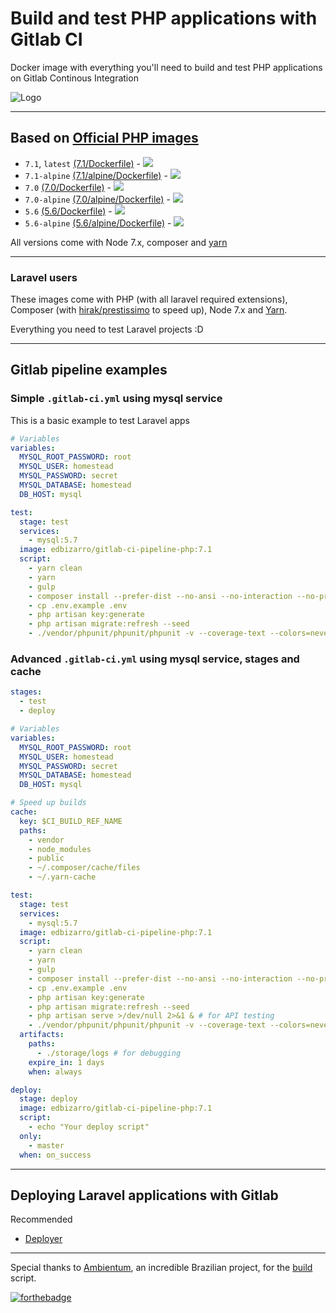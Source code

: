 # Build and test PHP applications with Gitlab CI

Docker image with everything you'll need to build and test PHP applications on Gitlab Continous Integration

![Logo](https://raw.githubusercontent.com/edbizarro/gitlab-ci-pipeline-php/master/gitlab-ci-pipeline-php.png)

---

## Based on [Official PHP images](https://hub.docker.com/_/php/)


- ```7.1```, ```latest``` [(7.1/Dockerfile)](https://github.com/edbizarro/gitlab-ci-pipeline-php/blob/master/php/7.1/Dockerfile) - [![](https://images.microbadger.com/badges/image/edbizarro/gitlab-ci-pipeline-php.svg)](https://microbadger.com/images/edbizarro/gitlab-ci-pipeline-php "Get your own image badge on microbadger.com")
- ```7.1-alpine``` [(7.1/alpine/Dockerfile)](https://github.com/edbizarro/gitlab-ci-pipeline-php/blob/master/php/7.1/alpine/Dockerfile) - [![](https://images.microbadger.com/badges/image/edbizarro/gitlab-ci-pipeline-php:7.1-alpine.svg)](https://microbadger.com/images/edbizarro/gitlab-ci-pipeline-php "Get your own image badge on microbadger.com")
- ```7.0``` [(7.0/Dockerfile)](https://github.com/edbizarro/gitlab-ci-pipeline-php/blob/master/php/7.0/Dockerfile) - [![](https://images.microbadger.com/badges/image/edbizarro/gitlab-ci-pipeline-php:7.0.svg)](https://microbadger.com/images/edbizarro/gitlab-ci-pipeline-php:7.0 "Get your own image badge on microbadger.com")
- ```7.0-alpine``` [(7.0/alpine/Dockerfile)](https://github.com/edbizarro/gitlab-ci-pipeline-php/blob/master/php/7.0/alpine/Dockerfile) - [![](https://images.microbadger.com/badges/image/edbizarro/gitlab-ci-pipeline-php:7.0-alpine.svg)](https://microbadger.com/images/edbizarro/gitlab-ci-pipeline-php "Get your own image badge on microbadger.com")
- ```5.6``` [(5.6/Dockerfile)](https://github.com/edbizarro/gitlab-ci-pipeline-php/blob/master/php/5.6/Dockerfile) -  [![](https://images.microbadger.com/badges/image/edbizarro/gitlab-ci-pipeline-php:5.6.svg)](https://microbadger.com/images/edbizarro/gitlab-ci-pipeline-php:5.6 "Get your own image badge on microbadger.com")
- ```5.6-alpine``` [(5.6/alpine/Dockerfile)](https://github.com/edbizarro/gitlab-ci-pipeline-php/blob/master/php/5.6/alpine/Dockerfile) - [![](https://images.microbadger.com/badges/image/edbizarro/gitlab-ci-pipeline-php:5.6-alpine.svg)](https://microbadger.com/images/edbizarro/gitlab-ci-pipeline-php "Get your own image badge on microbadger.com")


All versions come with Node 7.x, composer and [yarn](https://yarnpkg.com)

---

### Laravel users

These images come with PHP (with all laravel required extensions), Composer (with [hirak/prestissimo](https://github.com/hirak/prestissimo) to speed up), Node 7.x and [Yarn](https://yarnpkg.com).

Everything you need to test Laravel projects :D

---

## Gitlab pipeline examples

### Simple ```.gitlab-ci.yml``` using mysql service

This is a basic example to test Laravel apps

```yaml
# Variables
variables:
  MYSQL_ROOT_PASSWORD: root
  MYSQL_USER: homestead
  MYSQL_PASSWORD: secret
  MYSQL_DATABASE: homestead
  DB_HOST: mysql

test:
  stage: test
  services:
    - mysql:5.7
  image: edbizarro/gitlab-ci-pipeline-php:7.1
  script:
    - yarn clean
    - yarn
    - gulp
    - composer install --prefer-dist --no-ansi --no-interaction --no-progress --no-scripts
    - cp .env.example .env
    - php artisan key:generate
    - php artisan migrate:refresh --seed
    - ./vendor/phpunit/phpunit/phpunit -v --coverage-text --colors=never --stderr
```

### Advanced ```.gitlab-ci.yml``` using mysql service, stages and cache

```yaml
stages:
  - test
  - deploy

# Variables
variables:
  MYSQL_ROOT_PASSWORD: root
  MYSQL_USER: homestead
  MYSQL_PASSWORD: secret
  MYSQL_DATABASE: homestead
  DB_HOST: mysql

# Speed up builds
cache:
  key: $CI_BUILD_REF_NAME
  paths:
    - vendor
    - node_modules
    - public
    - ~/.composer/cache/files
    - ~/.yarn-cache

test:
  stage: test
  services:
    - mysql:5.7
  image: edbizarro/gitlab-ci-pipeline-php:7.1
  script:
    - yarn clean
    - yarn
    - gulp
    - composer install --prefer-dist --no-ansi --no-interaction --no-progress --no-scripts
    - cp .env.example .env
    - php artisan key:generate
    - php artisan migrate:refresh --seed
    - php artisan serve >/dev/null 2>&1 & # for API testing
    - ./vendor/phpunit/phpunit/phpunit -v --coverage-text --colors=never --stderr
  artifacts:
    paths:
      - ./storage/logs # for debugging
    expire_in: 1 days
    when: always

deploy:
  stage: deploy
  image: edbizarro/gitlab-ci-pipeline-php:7.1
  script:
    - echo "Your deploy script"
  only:
    - master
  when: on_success
```
---

## Deploying Laravel applications with Gitlab

Recommended

- [Deployer](https://deployer.org/blog/how-to-deploy-laravel)

---

Special thanks to [Ambientum](https://github.com/codecasts/ambientum), an incredible Brazilian project, for the [build](https://github.com/codecasts/ambientum/blob/master/build.sh) script.

[![forthebadge](http://forthebadge.com/images/badges/built-by-developers.svg)](http://forthebadge.com)
